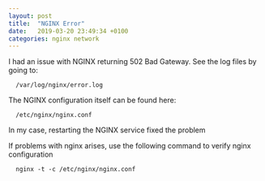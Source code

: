 ```yaml
---
layout: post
title:  "NGINX Error"
date:   2019-03-20 23:49:34 +0100
categories: nginx network
---
```

I had an issue with NGINX returning 502 Bad Gateway. See the log files by going to:


```
  /var/log/nginx/error.log
```

The NGINX configuration itself can be found here:

```
  /etc/nginx/nginx.conf
```

In my case, restarting the NGINX service fixed the problem

If problems with nginx arises, use the following command to verify nginx configuration

```
  nginx -t -c /etc/nginx/nginx.conf
```